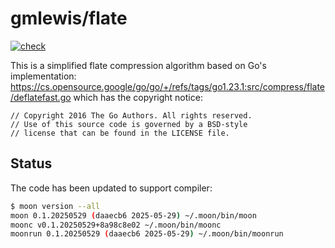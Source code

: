 # gmlewis/flate
[![check](https://github.com/gmlewis/moonbit-flate/actions/workflows/check.yml/badge.svg)](https://github.com/gmlewis/moonbit-flate/actions/workflows/check.yml)

This is a simplified flate compression algorithm based on Go's implementation:
https://cs.opensource.google/go/go/+/refs/tags/go1.23.1:src/compress/flate/deflatefast.go
which has the copyright notice:

```
// Copyright 2016 The Go Authors. All rights reserved.
// Use of this source code is governed by a BSD-style
// license that can be found in the LICENSE file.
```

## Status

The code has been updated to support compiler:

```bash
$ moon version --all
moon 0.1.20250529 (daaecb6 2025-05-29) ~/.moon/bin/moon
moonc v0.1.20250529+8a98c8e02 ~/.moon/bin/moonc
moonrun 0.1.20250529 (daaecb6 2025-05-29) ~/.moon/bin/moonrun
```
